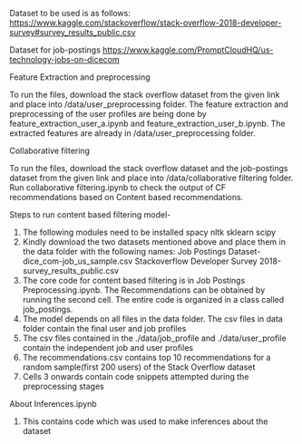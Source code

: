 Dataset to be used is as follows:
https://www.kaggle.com/stackoverflow/stack-overflow-2018-developer-survey#survey_results_public.csv

Dataset for job-postings
https://www.kaggle.com/PromptCloudHQ/us-technology-jobs-on-dicecom

Feature Extraction and preprocessing

To run the files, download the stack overflow dataset from the given link and place into /data/user_preprocessing folder. The feature extraction and preprocessing of the user profiles are being done by feature_extraction_user_a.ipynb and feature_extraction_user_b.ipynb. The extracted features are already in /data/user_preprocessing folder.


Collaborative filtering

To run the files, download the stack overflow dataset and the job-postings dataset from the given link and place into /data/collaborative filtering folder.
Run collaborative filtering.ipynb to check the output of CF recommendations based on Content based recommendations.

Steps to run content based filtering model-

1) The following modules need to be installed
spacy
nltk
sklearn
scipy
2) Kindly download the two datasets mentioned above and place them in the data folder with the following names:
Job Postings Dataset-dice_com-job_us_sample.csv 
Stackoverflow Developer Survey 2018-survey_results_public.csv
3) The core code for content based filtering is in Job Postings Preprocessing.ipynb. The Recommendations can be obtained by running the second cell. The entire code is organized in a class called job_postings. 
3) The model depends on all files in the data folder. The csv files in data folder contain the final user and job profiles
4) The csv files contained in the ./data/job_profile and ./data/user_profile contain the independent job and user profiles
5) The recommendations.csv contains top 10 recommendations for a random sample(first 200 users) of the Stack Overflow dataset
7) Cells 3 onwards contain code snippets attempted during the preprocessing stages

About Inferences.ipynb
1) This contains code which was used to make inferences about the dataset
